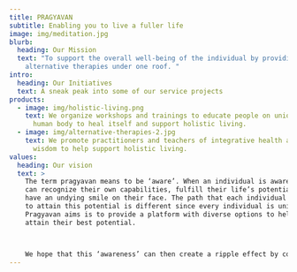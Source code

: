 ```yaml
---
title: PRAGYAVAN
subtitle: Enabling you to live a fuller life
image: img/meditation.jpg
blurb:
  heading: Our Mission
  text: "To support the overall well-being of the individual by providing various
    alternative therapies under one roof. "
intro:
  heading: Our Initiatives
  text: A sneak peak into some of our service projects
products:
  - image: img/holistic-living.png
    text: We organize workshops and trainings to educate people on unique ability of
      human body to heal itself and support holistic living.
  - image: img/alternative-therapies-2.jpg
    text: We promote practitioners and teachers of integrative health and spiritual
      wisdom to help support holistic living.
values:
  heading: Our vision
  text: >
    The term pragyavan means to be ‘aware’. When an individual is aware, they
    can recognize their own capabilities, fulfill their life’s potential and
    have an undying smile on their face. The path that each individual chooses
    to attain this potential is different since every individual is unique. What
    Pragyavan aims is to provide a platform with diverse options to help people
    attain their best potential. 



    We hope that this ‘awareness’ can then create a ripple effect by connecting us better to our environment and build a peaceful, sustainable society.
---
```

